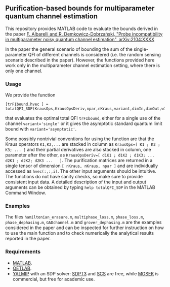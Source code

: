## Purification-based bounds for multiparameter quantum channel estimation

This repository provides MATLAB code to evaluate the bounds derived in the paper [F. Albarelli and R. Demkowicz-Dobrzański, "Probe incompatibility in multiparameter noisy quantum channel estimation", arXiv:2104:XXXX](https://arxiv.org/)

In the paper the general scenario of bounding the sum of the single-parameter QFI of different channels is considered (i.e. the random sensing scenario described in the paper).
However, the functions provided here work only in the multiparameter channel estimation setting, where there is only one channel.

### Usage

We provide the function
```
[trFIbound,hvec ] = totalQFI_SDP(KrausOps,KrausOpsDeriv,npar,nKraus,variant,dimIn,dimOut,wInv)
```
that evaluates the optimal total QFI `trFIbound`, either for a single use of the channel `variant='single'` or it gives the asymptotic standard quantum limit bound with `variant='asymptotic'`.
<!-- 
```
	[] = optistate_SDP()
```
gives an optimal state attaining the optimal total QFI and the corresponding QFI matrix.
 -->
Some possibly nontrivial conventions for using the function are that the Kraus operators `K1,K2,...` are stacked in column as `KrausOps=[ K1 ; K2 ; K3; ... ]` and their partial derivatives are also stacked in column, one parameter after the other, as `KrausOpsDeriv=[ d1K1 ; d1K2 ; d1K3; ... d2K1 ; d2K2; d2K3 ...   ]`.
The purification matrices are returned in a single tensor of dimension `[ nKraus, nKraus, npar ]` and are individually accessed as `hvec(:,:,i)`. 
The other input arguments should be intuitive.
The functions do not have sanity checks, so make sure to provide consistent input data.
A detailed description of the input and output arguments can be obtained by typing `help totalQFI_SDP` in the MATLAB Command Window.
<!-- and `help optistate_SDP` in the MATLAB Command Window. -->

### Examples

The files `hamiltonian_erasure.m`, `multiphase_loss.m`, `phase_loss.m`, `phase_dephasing.m`, `GADchannel.m` and `grover_dephasing.m` are the examples considered in the paper and can be inspected for further instruction on how to use the main function and to check numerically the analytical results reported in the paper.

### Requirements

* [MATLAB](https://www.mathworks.com/products/matlab.html). 
* [QETLAB](https://github.com/nathanieljohnston/QETLAB).
* [YALMIP](https://yalmip.github.io/) with an SDP solver: [SDPT3](https://github.com/SQLP/SDPT3) and [SCS](https://github.com/cvxgrp/scs) are free, while [MOSEK](http://cvxr.com/cvx/doc/mosek.html) is commercial, but free for academic use.
